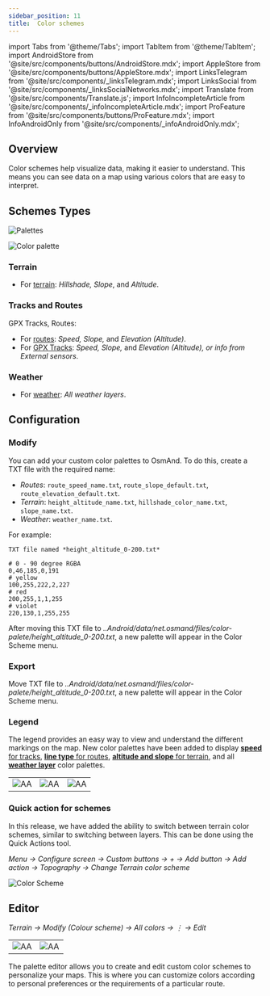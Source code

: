 ```yaml
---
sidebar_position: 11
title:  Color schemes
---
```


import Tabs from '@theme/Tabs';
import TabItem from '@theme/TabItem';
import AndroidStore from '@site/src/components/buttons/AndroidStore.mdx';
import AppleStore from '@site/src/components/buttons/AppleStore.mdx';
import LinksTelegram from '@site/src/components/_linksTelegram.mdx';
import LinksSocial from '@site/src/components/_linksSocialNetworks.mdx';
import Translate from '@site/src/components/Translate.js';
import InfoIncompleteArticle from '@site/src/components/_infoIncompleteArticle.mdx';
import ProFeature from '@site/src/components/buttons/ProFeature.mdx';
import InfoAndroidOnly from '@site/src/components/_infoAndroidOnly.mdx';


<InfoIncompleteArticle/>

## Overview

Color schemes help visualize data, making it easier to understand. This means you can see data on a map using various colors that are easy to interpret.

## Schemes Types 

<Tabs groupId="operating-systems">

<TabItem value="android" label="Android">

![Palettes](@site/blog/2024-06-19-android-4-8/img/palette.png)

</TabItem>

<TabItem value="ios" label="iOS">

![Color palette](@site/blog/2024-06-19-android-4-8/img/color_altitude.png)

</TabItem>

</Tabs>

### Terrain

- For [terrain](https://osmand.net/docs/user/plugins/contour-lines#hillshade-slope-and-altitude-layers): *Hillshade, Slope*, and *Altitude*.

### Tracks and Routes

GPX Tracks, Routes:

- For [routes](https://osmand.net/docs/user/navigation/guidance/map-during-navigation#color): *Speed, Slope,* and *Elevation (Altitude)*.
- For [GPX Tracks](http://localhost:3000/docs/user/map/tracks-on-map/track-appearance#color): *Speed, Slope,* and *Elevation (Altitude), or info from External sensors*.

### Weather

- For [weather](https://osmand.net/docs/user/plugins/weather#weather-layers): *All weather layers*.

## Configuration

### Modify

You can add your custom color palettes to OsmAnd. To do this, create a TXT file with the required name:
- *Routes*: `route_speed_name.txt`, `route_slope_default.txt`, `route_elevation_default.txt`.
- *Terrain*: `height_altitude_name.txt`, `hillshade_color_name.txt`, `slope_name.txt`.
- *Weather*: `weather_name.txt`.

For example:

```
TXT file named *height_altitude_0-200.txt*

# 0 - 90 degree RGBA
0,46,185,0,191
# yellow 
100,255,222,2,227
# red
200,255,1,1,255
# violet
220,130,1,255,255

```
After moving this TXT file to *..Android/data/net.osmand/files/color-palete/height_altitude_0-200.txt*, a new palette will appear in the Color Scheme menu.

### Export

Move TXT file to *..Android/data/net.osmand/files/color-palete/height_altitude_0-200.txt*, a new palette will appear in the Color Scheme menu.

### Legend

The legend provides an easy way to view and understand the different markings on the map. New color palettes have been added to display [**speed** for tracks](https://osmand.net/docs/user/map/tracks-on-map/track-appearance#color), [**line type** for routes](https://osmand.net/docs/user/navigation/guidance/map-during-navigation#color), [**altitude and slope** for terrain](https://osmand.net/docs/user/plugins/contour-lines#color-scheme), and all [**weather layer**](https://osmand.net/docs/user/plugins/weather#weather-layers) color palettes.

<table class="image">
    <tr>
        <td><img src={require('@site/blog/2024-06-19-android-4-8/img/legend.png').default} alt="AA"/></td>
        <td><img src={require('@site/blog/2024-06-19-android-4-8/img/legend_1.png').default} alt="AA"/></td>
        <td><img src={require('@site/blog/2024-06-19-android-4-8/img/legend_2.png').default} alt="AA"/></td>
    </tr>
</table>  

### Quick action for schemes

In this release, we have added the ability to switch between terrain color schemes, similar to switching between layers. This can be done using the Quick Actions tool.  

_Menu → Configure screen → Custom buttons → + → Add button → Add action → Topography → Change Terrain color scheme_

![Color Scheme](@site/blog/2024-06-19-android-4-8/img/color_scheme.png)

## Editor

_Terrain → Modify (Colour scheme) → All colors → &#8942; → Edit_

<table class="image">
    <tr>
        <td><img src={require('@site/blog/2024-06-19-android-4-8/img/palette_editor.png').default} alt="AA"/></td>
        <td><img src={require('@site/blog/2024-06-19-android-4-8/img/palette_editor_1.png').default} alt="AA"/></td>
    </tr>
</table>  

The palette editor allows you to create and edit custom color schemes to personalize your maps. This is where you can customize colors according to personal preferences or the requirements of a particular route. 